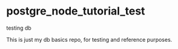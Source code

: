# postgre_node_tutorial_test
testing db

This is just my db basics repo, for testing and reference purposes.
